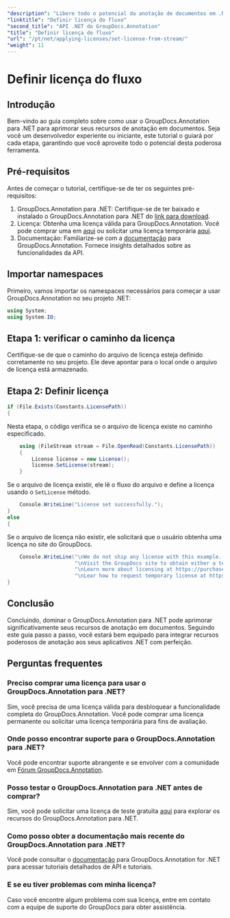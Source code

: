 ```yaml
---
"description": "Libere todo o potencial da anotação de documentos em .NET com o GroupDocs.Annotation. Siga nosso guia passo a passo para uma integração perfeita."
"linktitle": "Definir licença do fluxo"
"second_title": "API .NET do GroupDocs.Annotation"
"title": "Definir licença do fluxo"
"url": "/pt/net/applying-licenses/set-license-from-stream/"
"weight": 11
---
```


# Definir licença do fluxo

## Introdução
Bem-vindo ao guia completo sobre como usar o GroupDocs.Annotation para .NET para aprimorar seus recursos de anotação em documentos. Seja você um desenvolvedor experiente ou iniciante, este tutorial o guiará por cada etapa, garantindo que você aproveite todo o potencial desta poderosa ferramenta.
## Pré-requisitos
Antes de começar o tutorial, certifique-se de ter os seguintes pré-requisitos:
1. GroupDocs.Annotation para .NET: Certifique-se de ter baixado e instalado o GroupDocs.Annotation para .NET do [link para download](https://releases.groupdocs.com/annotation/net/).
2. Licença: Obtenha uma licença válida para GroupDocs.Annotation. Você pode comprar uma em [aqui](https://purchase.groupdocs.com/buy) ou solicitar uma licença temporária [aqui](https://purchase.groupdocs.com/temporary-license/).
3. Documentação: Familiarize-se com a [documentação](https://tutorials.groupdocs.com/annotation/net/) para GroupDocs.Annotation. Fornece insights detalhados sobre as funcionalidades da API.

## Importar namespaces
Primeiro, vamos importar os namespaces necessários para começar a usar GroupDocs.Annotation no seu projeto .NET:
```csharp
using System;
using System.IO;
```

## Etapa 1: verificar o caminho da licença
Certifique-se de que o caminho do arquivo de licença esteja definido corretamente no seu projeto. Ele deve apontar para o local onde o arquivo de licença está armazenado.
## Etapa 2: Definir licença
```csharp
if (File.Exists(Constants.LicensePath))
{
```
Nesta etapa, o código verifica se o arquivo de licença existe no caminho especificado.
```csharp
    using (FileStream stream = File.OpenRead(Constants.LicensePath))
    {
        License license = new License();
        license.SetLicense(stream);
    }
```
Se o arquivo de licença existir, ele lê o fluxo do arquivo e define a licença usando o `SetLicense` método.
```csharp
    Console.WriteLine("License set successfully.");
}
else
{
```
Se o arquivo de licença não existir, ele solicitará que o usuário obtenha uma licença no site do GroupDocs.
```csharp
    Console.WriteLine("\nWe do not ship any license with this example. " +
                      "\nVisit the GroupDocs site to obtain either a temporary or permanent license. " +
                      "\nLearn more about licensing at https://purchase.groupdocs.com/faqs/licensing. " +
                      "\nLear how to request temporary license at https://purchase.groupdocs.com/temporary-license.");
}
```

## Conclusão
Concluindo, dominar o GroupDocs.Annotation para .NET pode aprimorar significativamente seus recursos de anotação em documentos. Seguindo este guia passo a passo, você estará bem equipado para integrar recursos poderosos de anotação aos seus aplicativos .NET com perfeição.
## Perguntas frequentes
### Preciso comprar uma licença para usar o GroupDocs.Annotation para .NET?
Sim, você precisa de uma licença válida para desbloquear a funcionalidade completa do GroupDocs.Annotation. Você pode comprar uma licença permanente ou solicitar uma licença temporária para fins de avaliação.
### Onde posso encontrar suporte para o GroupDocs.Annotation para .NET?
Você pode encontrar suporte abrangente e se envolver com a comunidade em [Fórum GroupDocs.Annotation](https://forum.groupdocs.com/c/annotation/10).
### Posso testar o GroupDocs.Annotation para .NET antes de comprar?
Sim, você pode solicitar uma licença de teste gratuita [aqui](https://releases.groupdocs.com/) para explorar os recursos do GroupDocs.Annotation para .NET.
### Como posso obter a documentação mais recente do GroupDocs.Annotation para .NET?
Você pode consultar o [documentação](https://tutorials.groupdocs.com/annotation/net/) para GroupDocs.Annotation for .NET para acessar tutoriais detalhados de API e tutoriais.
### E se eu tiver problemas com minha licença?
Caso você encontre algum problema com sua licença, entre em contato com a equipe de suporte do GroupDocs para obter assistência.